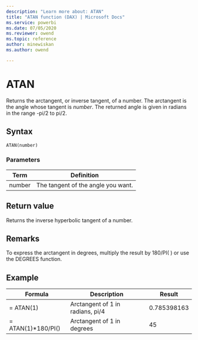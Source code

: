 ```yaml
---
description: "Learn more about: ATAN"
title: "ATAN function (DAX) | Microsoft Docs"
ms.service: powerbi 
ms.date: 07/05/2020
ms.reviewer: owend
ms.topic: reference
author: minewiskan
ms.author: owend

---
```

# ATAN

Returns the arctangent, or inverse tangent, of a number. The arctangent is the angle whose tangent is *number*. The returned angle is given in radians in the range -pi/2 to pi/2.  
  
## Syntax  
  
```dax
ATAN(number)  
```
  
### Parameters  
  
|Term|Definition|  
|--------|--------------|  
|number|The tangent of the angle you want.|  
  
## Return value

Returns the inverse hyperbolic tangent of a number.  
  
## Remarks

To express the arctangent in degrees, multiply the result by 180/PI( ) or use the DEGREES function.  
  
## Example  
  
|Formula|Description|Result|  
|-----------|---------------|----------|  
|= ATAN(1)|Arctangent of 1 in radians, pi/4|0.785398163|  
|= ATAN(1)*180/PI()|Arctangent of 1 in degrees|45|  
